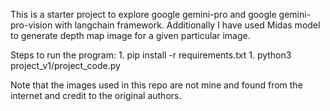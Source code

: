 This is a starter project to explore google gemini-pro and google gemini-pro-vision with langchain framework. Additionally I have used Midas model to generate depth map image for a given particular image.

Steps to run the program:
    1. pip install -r requirements.txt
    1. python3 project_v1/project_code.py

Note that the images used in this repo are not mine and found from the internet and credit to the original authors.
